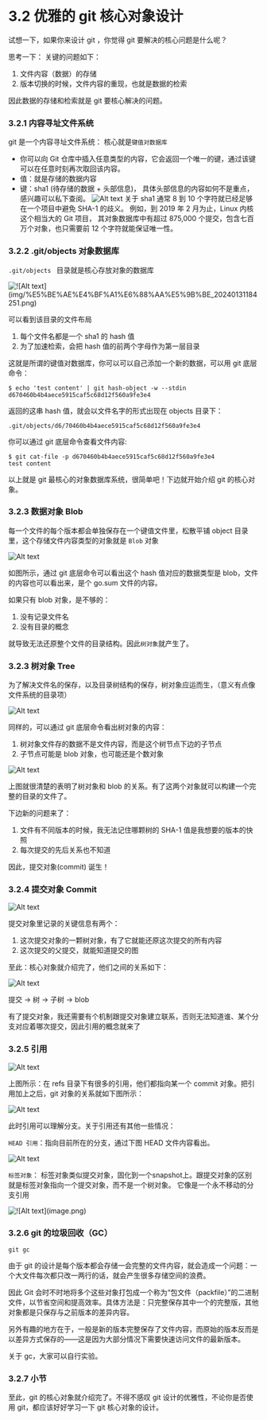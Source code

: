 # 3.2 优雅的 git 核心对象设计

试想一下，如果你来设计 git ，你觉得 git 要解决的核心问题是什么呢？

思考一下： 关键的问题如下：

1. 文件内容（数据）的存储
2. 版本切换的时候，文件内容的重现，也就是数据的检索


因此数据的存储和检索就是 git 要核心解决的问题。

### 3.2.1 内容寻址文件系统

git 是一个内容寻址文件系统： 核心就是`键值对数据库`
* 你可以向 Git 仓库中插入任意类型的内容，它会返回一个唯一的键，通过该键可以在任意时刻再次取回该内容。
* 值：就是存储的数据内容
* 键：sha1 (待存储的数据 + 头部信息)， 具体头部信息的内容如何不是重点，感兴趣可以私下查阅。
![Alt text](img/image2022-9-25_22-6-20.png)
关于 sha1  通常 8 到 10 个字符就已经足够在一个项目中避免 SHA-1 的歧义。 例如，到 2019 年 2 月为止，Linux 内核这个相当大的 Git 项目， 其对象数据库中有超过 875,000 个提交，包含七百万个对象，也只需要前 12 个字符就能保证唯一性。

### 3.2.2 .git/objects 对象数据库

`.git/objects ` 目录就是核心存放对象的数据库

![!\[Alt text\](img/%E5%BE%AE%E4%BF%A1%E6%88%AA%E5%9B%BE_20240131184251.png)](img/%E5%BE%AE%E4%BF%A1%E6%88%AA%E5%9B%BE_20240201200848.png)


可以看到该目录的文件布局
1. 每个文件名都是一个 sha1 的 hash 值
2. 为了加速检索，会把 hash 值的前两个字母作为第一层目录

这就是所谓的键值对数据库，你可以可以自己添加一个新的数据，可以用 git 底层命令：

```shell
$ echo 'test content' | git hash-object -w --stdin
d670460b4b4aece5915caf5c68d12f560a9fe3e4
```

返回的这串 hash 值，就会以文件名字的形式出现在 objects 目录下：
```shell
.git/objects/d6/70460b4b4aece5915caf5c68d12f560a9fe3e4
```

你可以通过 git 底层命令查看文件内容:
```shell
$ git cat-file -p d670460b4b4aece5915caf5c68d12f560a9fe3e4
test content
```

以上就是 git 最核心的对象数据库系统，很简单吧！下边就开始介绍 git 的核心对象。

### 3.2.3 数据对象 Blob
每一个文件的每个版本都会单独保存在一个键值文件里，松散平铺 object 目录里，这个存储文件内容类型的对象就是 `Blob` 对象

![Alt text](img/%E5%BE%AE%E4%BF%A1%E6%88%AA%E5%9B%BE_20240201202138.png)

如图所示，通过 git 底层命令可以看出这个 hash 值对应的数据类型是 blob，文件的内容也可以看出来，是个 go.sum 文件的内容。

如果只有 blob 对象，是不够的：

1. 没有记录文件名
2. 没有目录的概念

就导致无法还原整个文件的目录结构。因此`树对象`就产生了。

### 3.2.3 树对象 Tree

为了解决文件名的保存，以及目录树结构的保存，树对象应运而生，（意义有点像文件系统的目录项）

![Alt text](img/%E4%BC%81%E4%B8%9A%E5%BE%AE%E4%BF%A1%E6%88%AA%E5%9B%BE_20240201202652.png)

同样的，可以通过 git 底层命令看出树对象的内容：
1. 树对象文件存的数据不是文件内容，而是这个树节点下边的子节点
2. 子节点可能是 blob 对象，也可能还是个数对象

![Alt text](img/image2022-9-27_21-10-29.png)

上图就很清楚的表明了树对象和 blob 的关系。有了这两个对象就可以构建一个完整的目录的文件了。

下边新的问题来了：
1. 文件有不同版本的时候，我无法记住哪颗树的 SHA-1 值是我想要的版本的快照
2. 每次提交的先后关系也不知道

因此，提交对象(commit) 诞生！

### 3.2.4 提交对象 Commit

![Alt text](img/%E4%BC%81%E4%B8%9A%E5%BE%AE%E4%BF%A1%E6%88%AA%E5%9B%BE_20240201203320.png)

提交对象里记录的关键信息有两个：
1. 这次提交对象的一颗树对象，有了它就能还原这次提交的所有内容
2. 这次提交的父提交，就能知道提交的图

至此：核心对象就介绍完了，他们之间的关系如下：

![Alt text](img/image2022-9-27_1-58-49.png)

提交 -> 树 -> 子树 -> blob


有了提交对象，我还需要有个机制跟提交对象建立联系，否则无法知道谁、某个分支对应着哪次提交，因此引用的概念就来了

### 3.2.5 引用

![Alt text](img/%E4%BC%81%E4%B8%9A%E5%BE%AE%E4%BF%A1%E6%88%AA%E5%9B%BE_20240201203940.png)

上图所示：在 refs 目录下有很多的引用，他们都指向某一个 commit 对象。把引用加上之后，git 对象的关系就如下图所示：

![Alt text](img/%E4%BC%81%E4%B8%9A%E5%BE%AE%E4%BF%A1%E6%88%AA%E5%9B%BE_20240201205107.png)

此时引用可以理解分支。关于引用还有其他一些情况：


`HEAD 引用`：指向目前所在的分支，通过下图 HEAD 文件内容看出。

![Alt text](img/%E4%BC%81%E4%B8%9A%E5%BE%AE%E4%BF%A1%E6%88%AA%E5%9B%BE_20240201204201.png)


`标签对象`： 标签对象类似提交对象，固化到一个snapshot上。跟提交对象的区别就是标签对象指向一个提交对象，而不是一个树对象。 它像是一个永不移动的分支引用

![!\[Alt text\](image.png)](img/image.png)

### 3.2.6 git 的垃圾回收（GC）

```shell
git gc
```

由于 git 的设计是每个版本都会存储一会完整的文件内容，就会造成一个问题：一个大文件每次都只改一两行的话，就会产生很多存储空间的浪费。

因此 Git 会时不时地将多个这些对象打包成一个称为“包文件（packfile）”的二进制文件，以节省空间和提高效率。具体方法是：只完整保存其中一个的完整版，其他对象都是只保存与之前版本的差异内容。

另外有趣的地方在于，一般是新的版本完整保存了文件内容，而原始的版本反而是以差异方式保存的——这是因为大部分情况下需要快速访问文件的最新版本。

关于 gc，大家可以自行实验。

### 3.2.7 小节

至此，git 的核心对象就介绍完了。不得不感叹 git 设计的优雅性，不论你是否使用 git，都应该好好学习一下 git 核心对象的设计。
